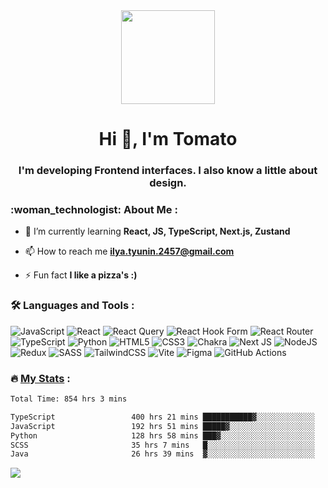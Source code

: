 <div align="center">
  <img width="150px" src="https://uxwing.com/wp-content/themes/uxwing/download/fruits-vegetables/tomato-icon.png">
</div>
<h1 align="center">Hi 👋, I'm Tomato</h1>
<h3 align="center">I'm developing Frontend interfaces. I also know a little about design.</h3>
<h3>:woman_technologist: About Me :</h3>

- 🌱 I’m currently learning **React, JS, TypeScript, Next.js, Zustand**

- 📫 How to reach me **ilya.tyunin.2457@gmail.com**

- ⚡ Fun fact **I like a pizza's :)**

<p align="left">
</p>


### :hammer_and_wrench: Languages and Tools :
![JavaScript](https://img.shields.io/badge/javascript-%23323330.svg?style=for-the-badge&logo=javascript&logoColor=%23F7DF1E) ![React](https://img.shields.io/badge/react-%2320232a.svg?style=for-the-badge&logo=react&logoColor=%2361DAFB) ![React Query](https://img.shields.io/badge/-React%20Query-FF4154?style=for-the-badge&logo=react%20query&logoColor=white) ![React Hook Form](https://img.shields.io/badge/React%20Hook%20Form-%23EC5990.svg?style=for-the-badge&logo=reacthookform&logoColor=white) ![React Router](https://img.shields.io/badge/React_Router-CA4245?style=for-the-badge&logo=react-router&logoColor=white) ![TypeScript](https://img.shields.io/badge/typescript-%23007ACC.svg?style=for-the-badge&logo=typescript&logoColor=white) ![Python](https://img.shields.io/badge/python-3670A0?style=for-the-badge&logo=python&logoColor=ffdd54) ![HTML5](https://img.shields.io/badge/html5-%23E34F26.svg?style=for-the-badge&logo=html5&logoColor=white) ![CSS3](https://img.shields.io/badge/css3-%231572B6.svg?style=for-the-badge&logo=css3&logoColor=white) ![Chakra](https://img.shields.io/badge/chakra-%234ED1C5.svg?style=for-the-badge&logo=chakraui&logoColor=white) ![Next JS](https://img.shields.io/badge/Next-black?style=for-the-badge&logo=next.js&logoColor=white) ![NodeJS](https://img.shields.io/badge/node.js-6DA55F?style=for-the-badge&logo=node.js&logoColor=white) ![Redux](https://img.shields.io/badge/redux-%23593d88.svg?style=for-the-badge&logo=redux&logoColor=white) ![SASS](https://img.shields.io/badge/SASS-hotpink.svg?style=for-the-badge&logo=SASS&logoColor=white) ![TailwindCSS](https://img.shields.io/badge/tailwindcss-%2338B2AC.svg?style=for-the-badge&logo=tailwind-css&logoColor=white) ![Vite](https://img.shields.io/badge/vite-%23646CFF.svg?style=for-the-badge&logo=vite&logoColor=white) ![Figma](https://img.shields.io/badge/figma-%23F24E1E.svg?style=for-the-badge&logo=figma&logoColor=white) ![GitHub Actions](https://img.shields.io/badge/github%20actions-%232671E5.svg?style=for-the-badge&logo=githubactions&logoColor=white)

### :fire: <a href="https://wakatime.com/@Tomato1337">My Stats</a> :
<!--START_SECTION:waka-->

```txt
Total Time: 854 hrs 3 mins

TypeScript                 400 hrs 21 mins ███████████▓░░░░░░░░░░░░░   46.76 %
JavaScript                 192 hrs 51 mins █████▓░░░░░░░░░░░░░░░░░░░   22.52 %
Python                     128 hrs 58 mins ███▓░░░░░░░░░░░░░░░░░░░░░   15.06 %
SCSS                       35 hrs 7 mins   █░░░░░░░░░░░░░░░░░░░░░░░░   04.10 %
Java                       26 hrs 39 mins  ▓░░░░░░░░░░░░░░░░░░░░░░░░   03.11 %
```

<!--END_SECTION:waka-->

[![](https://visitcount.itsvg.in/api?id=Tomato1337&icon=0&color=4)](https://visitcount.itsvg.in)

